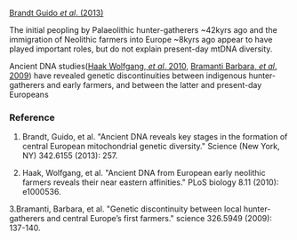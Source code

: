 [Brandt Guido *et al*. (2013)](https://www.ncbi.nlm.nih.gov/pmc/articles/PMC4039305/)

The initial peopling by Palaeolithic hunter-gatherers ~42kyrs ago and the immigration of Neolithic farmers into Europe ~8kyrs ago appear to have played important roles, but do not explain present-day mtDNA diversity. 

Ancient DNA studies([Haak Wolfgang, *et al*. 2010](https://journals.plos.org/plosbiology/article?id=10.1371/journal.pbio.1000536), [Bramanti Barbara, *et al*. 2009](https://science.sciencemag.org/content/326/5949/137.long)) have revealed genetic discontinuities between indigenous hunter-gatherers and early farmers, and between the latter and present-day Europeans 



### Reference

1. Brandt, Guido, et al. "Ancient DNA reveals key stages in the formation of central European mitochondrial genetic diversity." Science (New York, NY) 342.6155 (2013): 257.

2. Haak, Wolfgang, et al. "Ancient DNA from European early neolithic farmers reveals their near eastern affinities." PLoS biology 8.11 (2010): e1000536.

3.Bramanti, Barbara, et al. "Genetic discontinuity between local hunter-gatherers and central Europe’s first farmers." science 326.5949 (2009): 137-140.
